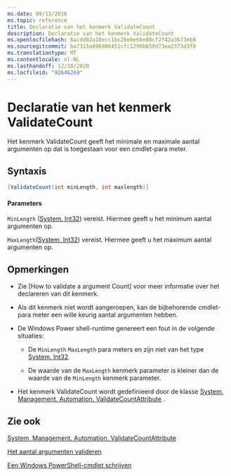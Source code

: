 ```yaml
---
ms.date: 09/13/2016
ms.topic: reference
title: Declaratie van het kenmerk ValidateCount
description: Declaratie van het kenmerk ValidateCount
ms.openlocfilehash: 6acdd02a10ecc1bc2be0e6be88cf2f42a3673eb8
ms.sourcegitcommit: ba7315a496986451cfc1296b659d73ea2373d3f0
ms.translationtype: MT
ms.contentlocale: nl-NL
ms.lasthandoff: 12/10/2020
ms.locfileid: "92646269"
---
```

# <a name="validatecount-attribute-declaration"></a>Declaratie van het kenmerk ValidateCount

Het kenmerk ValidateCount geeft het minimale en maximale aantal argumenten op dat is toegestaan voor een cmdlet-para meter.

## <a name="syntax"></a>Syntaxis

```csharp
[ValidateCount(int minLength, int maxlength)]
```

#### <a name="parameters"></a>Parameters

`MinLength` ([System. Int32][]) vereist. Hiermee geeft u het minimum aantal argumenten op.

`MaxLength`([System. Int32][]) vereist. Hiermee geeft u het maximum aantal argumenten op.

## <a name="remarks"></a>Opmerkingen

- Zie [How to validate a argument Count][](Engelstalig) voor meer informatie over het declareren van dit kenmerk.

- Als dit kenmerk niet wordt aangeroepen, kan de bijbehorende cmdlet-para meter een wille keurig aantal argumenten hebben.

- De Windows Power shell-runtime genereert een fout in de volgende situaties:

  - De `MinLength` `MaxLength` para meters en zijn niet van het type [System. Int32][].

  - De waarde van de `MaxLength` kenmerk parameter is kleiner dan de waarde van de `MinLength` kenmerk parameter.

- Het kenmerk ValidateCount wordt gedefinieerd door de klasse [System. Management. Automation. ValidateCountAttribute][] .

## <a name="see-also"></a>Zie ook

[System. Management. Automation. ValidateCountAttribute][]

[Het aantal argumenten valideren][]

[Een Windows PowerShell-cmdlet schrijven][]

[Het aantal argumenten valideren]: how-to-validate-an-argument-count.md
[Een Windows PowerShell-cmdlet schrijven]: writing-a-windows-powershell-cmdlet.md

[System. Int32]: /dotnet/api/System.Int32
[System. Management. Automation. ValidateCountAttribute]: /dotnet/api/System.Management.Automation.ValidateCountAttribute

